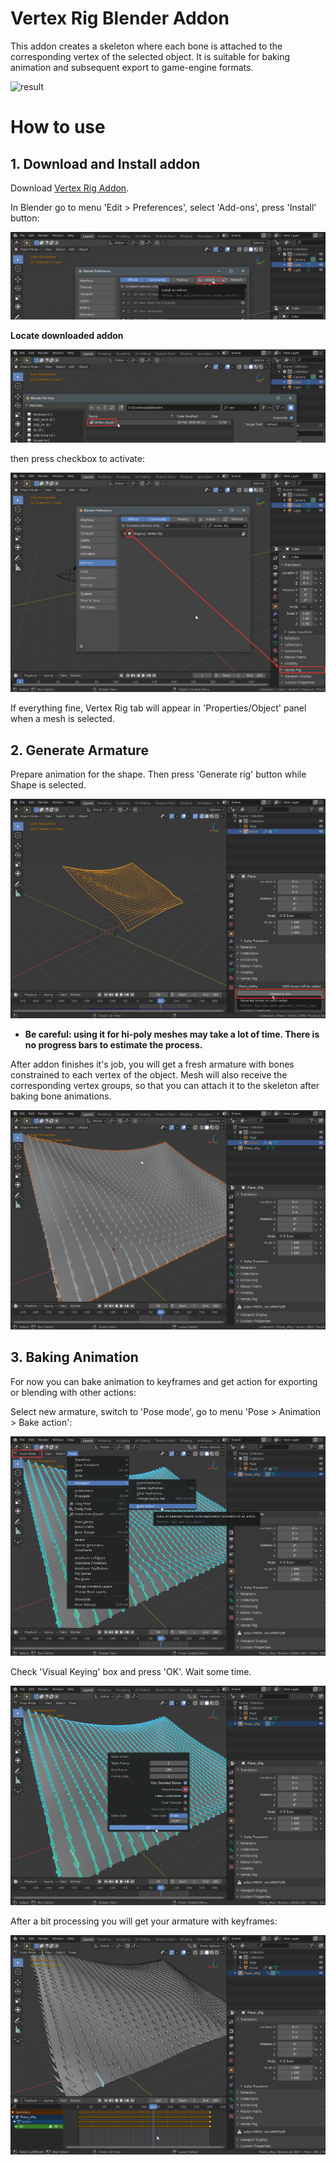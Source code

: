 # Vertex Rig Blender Addon

This addon creates a skeleton where each bone is attached to the corresponding vertex of the selected object.
It is suitable for baking animation and subsequent export to game-engine formats.

![result](res/result.gif)

# How to use
## 1. Download and Install addon

Download [Vertex Rig Addon](https://github.com/probka/VertexRig/releases/download/v1.0/vertex_rig.zip).

In Blender go to menu 'Edit > Preferences', select 'Add-ons', press 'Install' button:

![i1_pressInstall](res/install_1.png)

**Locate downloaded addon**

![i1_findAddon](res/install_2.png)

then press checkbox to activate:

![i1_activate](res/install_3.png)

If everything fine, Vertex Rig tab will appear in 'Properties/Object' panel when a mesh is selected.

## 2. Generate Armature

Prepare animation for the shape. Then press 'Generate rig' button while Shape is selected.

![p2_pressButton](res/generate1.png)

- **Be careful: using it for hi-poly meshes may take a lot of time. There is no progress bars to estimate the process.**

After addon finishes it's job, you will get a fresh armature with bones constrained to each vertex of the object. Mesh will also receive the corresponding vertex groups, so that you can attach it to the skeleton after baking bone animations. 

![p3_ready](res/generate2.png)

## 3. Baking Animation

For now you can bake animation to keyframes and get action for exporting or blending with other actions:

Select new armature, switch to 'Pose mode', go to menu 'Pose > Animation > Bake action':

![p3_bake](res/bake1.png)

Check 'Visual Keying' box and press 'OK'. Wait some time.

![p3_bakeSettings](res/bake2.png)

After a bit processing you will get your armature with keyframes:

![p3_enjoy](res/bake3.png)
